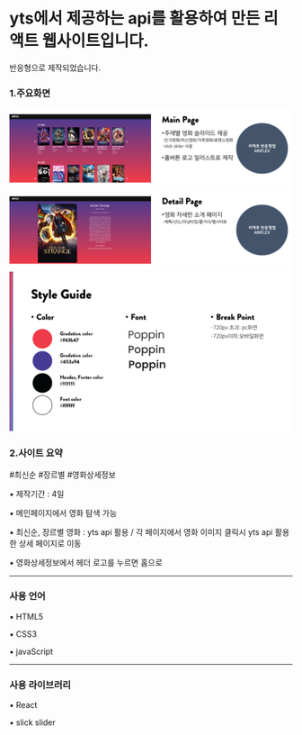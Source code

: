 <h1>yts에서 제공하는 api를 활용하여 만든 리액트 웹사이트입니다.</h1>
<p>반응형으로 제작되었습니다.</p>
<h3>1.주요화면</h3>
<img src="readme1.png">
<img src="readme2.png">
<img src="styleguide.png">
<h3>2.사이트 요약</h3>
<p>#최신순 #장르별 #영화상세정보</p>
<div>
    <p>▪️ 제작기간 : 4일</p>
    <p>▪️ 메인페이지에서 영화 탐색 가능</p>
    <p>▪️ 최신순, 장르별 영화 : yts api 활용 / 각 페이지에서 영화 이미지 클릭시 yts api 활용한 상세 페이지로 이동</p>
    <p>▪️ 영화상세정보에서 헤더 로고를 누르면 홈으로</p>
 </div>
 <hr>
 <h3>사용 언어</h3>
  <p>▪️ HTML5</p>
  <p>▪️ CSS3</p>
  <p>▪️ javaScript</p>
  <hr>
  <h3>사용 라이브러리</h3>
  <p>▪️ React</p>
  <p>▪️ slick slider</p>
